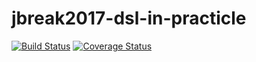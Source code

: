 # jbreak2017-dsl-in-practicle

[![Build Status](https://travis-ci.org/dnalchemist/jbreak2017-dsl-in-practicle.png?branch=master)](https://travis-ci.org/dnalchemist/jbreak2017-dsl-in-practicle)
[![Coverage Status](https://coveralls.io/repos/dnalchemist/jbreak2017-dsl-in-practicle/badge.svg?branch=master&service=github)](https://coveralls.io/github/dnalchemist/jbreak2017-dsl-in-practicle?branch=master)
